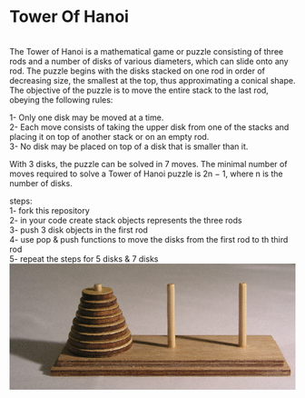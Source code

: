 # Tower Of Hanoi
<br>
The Tower of Hanoi is a mathematical game or puzzle consisting of three rods and a number of disks of various diameters, which can slide onto any rod. The puzzle begins with the disks stacked on one rod in order of decreasing size, the smallest at the top, thus approximating a conical shape. The objective of the puzzle is to move the entire stack to the last rod, obeying the following rules:

1- Only one disk may be moved at a time.<br>
2- Each move consists of taking the upper disk from one of the stacks and placing it on top of another stack or on an empty rod. <br>
3- No disk may be placed on top of a disk that is smaller than it.

With 3 disks, the puzzle can be solved in 7 moves. The minimal number of moves required to solve a Tower of Hanoi puzzle is 2n − 1, where n is the number of disks.<br>

steps: <br>
1- fork this repository <br>
2- in your code create stack objects represents the three rods <br>
3- push 3 disk objects in the first rod <br>
4- use pop & push functions to move the disks from the first rod to 
th third rod <br>
5- repeat the steps for 5 disks & 7 disks 
![img.png](img.png)